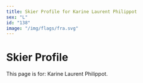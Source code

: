 ```yaml
---
title: Skier Profile for Karine Laurent Philippot
sex: "L"
id: "138"
image: "/img/flags/fra.svg" 
---
```


# Skier Profile

This page is for: Karine Laurent Philippot.
    